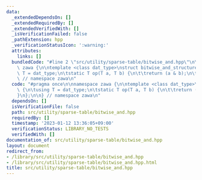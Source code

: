 ```yaml
---
data:
  _extendedDependsOn: []
  _extendedRequiredBy: []
  _extendedVerifiedWith: []
  _isVerificationFailed: false
  _pathExtension: hpp
  _verificationStatusIcon: ':warning:'
  attributes:
    links: []
  bundledCode: "#line 2 \"src/utility/sparse-table/bitwise_and.hpp\"\n\nnamespace\
    \ zawa {\n\ntemplate <class dat_type>\nstruct bitwise_and_structure {\n\tusing\
    \ T = dat_type;\n\tstatic T op(T a, T b) {\n\t\treturn (a & b);\n\t}\n};\n\n}\
    \ // namespace zawa\n"
  code: "#pragma once\n\nnamespace zawa {\n\ntemplate <class dat_type>\nstruct bitwise_and_structure\
    \ {\n\tusing T = dat_type;\n\tstatic T op(T a, T b) {\n\t\treturn (a & b);\n\t\
    }\n};\n\n} // namespace zawa\n"
  dependsOn: []
  isVerificationFile: false
  path: src/utility/sparse-table/bitwise_and.hpp
  requiredBy: []
  timestamp: '2023-01-12 13:36:05+09:00'
  verificationStatus: LIBRARY_NO_TESTS
  verifiedWith: []
documentation_of: src/utility/sparse-table/bitwise_and.hpp
layout: document
redirect_from:
- /library/src/utility/sparse-table/bitwise_and.hpp
- /library/src/utility/sparse-table/bitwise_and.hpp.html
title: src/utility/sparse-table/bitwise_and.hpp
---
```

